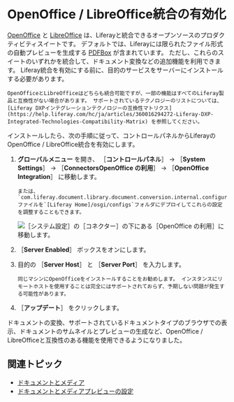 # OpenOffice / LibreOffice統合の有効化

[OpenOffice](https://www.openoffice.org/) と [LibreOffice](https://www.libreoffice.org/) は、Liferayと統合できるオープンソースのプロダクティビティスイートです。 デフォルトでは、Liferayには限られたファイル形式の自動プレビューを生成する [PDFBox](https://pdfbox.apache.org/) が含まれています。 ただし、これらのスイートのいずれかを統合して、ドキュメント変換などの追加機能を利用できます。 Liferay統合を有効にする前に、目的のサービスをサーバーにインストールする必要があります。

```{important}
OpenOfficeとLibreOfficeはどちらも統合可能ですが、一部の機能はすべてのLiferay製品と互換性がない場合があります。 サポートされているテクノロジーのリストについては、 [Liferay DXPインテグレーションテクノロジーの互換性マトリクス](https://help.liferay.com/hc/ja/articles/360016294272-Liferay-DXP-Integrated-Technologies-Compatibility-Matrix) を参照してください。
```

インストールしたら、次の手順に従って、コントロールパネルからLiferayのOpenOffice / LibreOffice統合を有効にします。

1. **グローバルメニュー** を開き、 ［**コントロールパネル**］ &rarr; ［**System Settings**］ &rarr; ［**ConnectorsOpenOffice の利用**］ &rarr; ［**OpenOffice Integration**］ に移動します。

   ```{note}
   または、 `com.liferay.document.library.document.conversion.internal.configuration.OpenOfficeConfiguration.config`ファイルを`[Liferay Home]/osgi/configs`フォルダにデプロイしてこれらの設定を調整することもできます。 
   ```

   ![［システム設定］の［コネクター］の下にある［OpenOffice の利用］に移動します。](./enabling-openoffice-libreoffice-integration/images/01.png)

2. ［**Server Enabled**］ ボックスをオンにします。

3. 目的の ［**Server Host**］ と ［**Server Port**］ を入力します。

   ```{important}
   同じマシンにOpenOfficeをインストールすることをお勧めします。 インスタンスにリモートホストを使用することは完全にはサポートされておらず、予期しない問題が発生する可能性があります。
   ```

4. ［**アップデート**］ をクリックします。

ドキュメントの変換、サポートされているドキュメントタイプのブラウザでの表示、ドキュメントのサムネイルとプレビューの生成など、OpenOffice / LibreOfficeと互換性のある機能を使用できるようになりました。

## 関連トピック

* [ドキュメントとメディア](../../documents-and-media.md)
* [ドキュメントとメディアプレビューの設定](./configuring-documents-and-media-previews.md)
